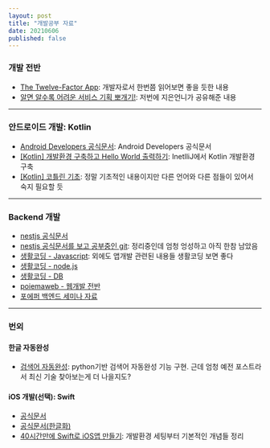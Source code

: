 ```yaml
---
layout: post
title: "개발공부 자료"
date: 20210606
published: false
---
```


### 개발 전반

-  [The Twelve-Factor App](https://12factor.net/ko/ ): 개발자로서 한번쯤 읽어보면 좋을 듯한 내용
-  [알면 알수록 어려운 서비스 기획 뽀개기!](https://germweapon.tistory.com/m/406?category=346123): 저번에 지은언니가 공유해준 내용

<hr>

### 안드로이드 개발: Kotlin

- [Android Developers 공식문서](https://developer.android.com/kotlin/first?hl=ko): Android Developers 공식문서
- [[Kotlin] 개발환경 구축하고 Hello World 출력하기](https://m.blog.naver.com/PostView.naver?isHttpsRedirect=true&blogId=wideeyed&logNo=222055173693): InetlliJ에서 Kotlin 개발환경 구축
- [[Kotlin] 코틀린 기초](https://doorbw.tistory.com/241): 정말 기초적인 내용이지만 다른 언어와 다른 점들이 있어서 숙지 필요할 듯

<hr>

### Backend 개발

- [nestjs 공식문서](https://docs.nestjs.com/)
- [nestjs 공식문서를 보고 공부중인 git](https://github.com/jjeongone/2021_poapper_nest_js_seminar): 정리중인데 엄청 엉성하고 아직 한참 남았음
- [생활코딩 - Javascript](https://opentutorials.org/course/743): 외에도 앱개발 관련된 내용들 생활코딩 보면 좋다
- [생활코딩 - node.js](https://opentutorials.org/course/3332)
- [생활코딩 - DB](https://opentutorials.org/course/195)
- [poiemaweb - 웹개발 전반](https://poiemaweb.com/)
- [포에퍼 백엔드 세미나 자료](https://poapper.github.io/backend-seminar/)

<hr>

### 번외

#### 한글 자동완성

- [검색어 자동완성](https://www.synapsoft.co.kr/blog/6025): python기반 검색어 자동완성 기능 구현. 근데 엄청 예전 포스트라서 최신 기술 찾아보는게 더 나을지도?

#### iOS 개발(선택): Swift

- [공식문서](https://swift.org/)
- [공식문서(한글화)](https://bbiguduk.gitbook.io/swift/)
- [40시간만에 Swift로 iOS앱 만들기](https://devxoul.gitbooks.io/ios-with-swift-in-40-hours/content/Chapter-1/): 개발환경 세팅부터 기본적인 개념들 정리
